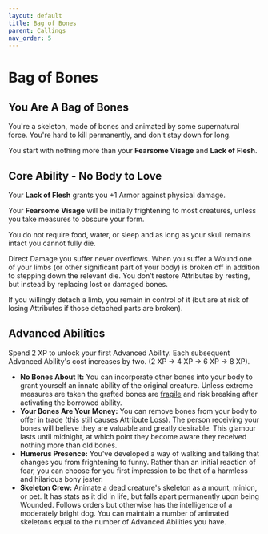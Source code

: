 ```yaml
---
layout: default
title: Bag of Bones
parent: Callings
nav_order: 5
---
```


# Bag of Bones

## You Are A Bag of Bones

You're a skeleton, made of bones and animated by some supernatural force. You're hard to kill permanently, and don't stay down for long.

You start with nothing more than your **Fearsome Visage** and **Lack of Flesh**.

## Core Ability - No Body to Love

Your **Lack of Flesh** grants you +1 Armor against physical damage.

Your **Fearsome Visage** will be initially frightening to most creatures, unless you take measures to obscure your form.

You do not require food, water, or sleep and as long as your skull remains intact you cannot fully die.

Direct Damage you suffer never overflows. When you suffer a Wound one of your limbs (or other significant part of your body) is broken off in addition to stepping down the relevant die. You don’t restore Attributes by resting, but instead by replacing lost or damaged bones.

If you willingly detach a limb, you remain in control of it (but are at risk of losing Attributes if those detached parts are broken).

## Advanced Abilities

Spend 2 XP to unlock your first Advanced Ability. Each subsequent Advanced Ability's cost increases by two. (2 XP → 4 XP → 6 XP → 8 XP).

* **No Bones About It:** You can incorporate other bones into your body to grant yourself an innate ability of the original creature. Unless extreme measures are taken the grafted bones are [fragile](#core-ability---walking-workshop) and risk breaking after activating the borrowed ability.
* **Your Bones Are Your Money:** You can remove bones from your body to offer in trade (this still causes Attribute Loss). The person receiving your bones will believe they are valuable and greatly desirable. This glamour lasts until midnight, at which point they become aware they received nothing more than old bones.
* **Humerus Presence:** You've developed a way of walking and talking that changes you from frightening to funny. Rather than an initial reaction of fear, you can choose for you first impression to be that of a harmless and hilarious bony jester.
* **Skeleton Crew:** Animate a dead creature's skeleton as a mount, minion, or pet. It has stats as it did in life, but falls apart permanently upon being Wounded. Follows orders but otherwise has the intelligence of a moderately bright dog. You can maintain a number of animated skeletons equal to the number of Advanced Abilities you have.
